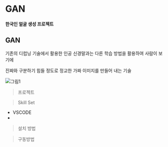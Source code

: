 # GAN
#### 한국인 얼굴 생성 프로젝트


## GAN
기존의 디럽닝 기술에서 활용한 인공 신경말과는 다른 학습 방법을 활용하여 사람이 보기에

진짜와 구분하기 힘들 정도로 정교한 가짜 이미지를 만들어 내는 기술

![그림1](https://user-images.githubusercontent.com/65889898/108954892-bc46a480-76b0-11eb-88cb-fafa53391872.png)






> 프로젝트


> Skill Set
* VSCODE
* 

>설치 방법



> 구동방법
